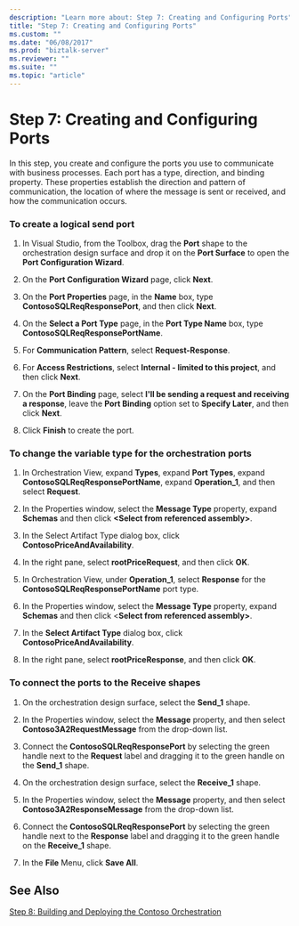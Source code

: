 ```yaml
---
description: "Learn more about: Step 7: Creating and Configuring Ports"
title: "Step 7: Creating and Configuring Ports"
ms.custom: ""
ms.date: "06/08/2017"
ms.prod: "biztalk-server"
ms.reviewer: ""
ms.suite: ""
ms.topic: "article"
---
```

# Step 7: Creating and Configuring Ports
In this step, you create and configure the ports you use to communicate with business processes. Each port has a type, direction, and binding property. These properties establish the direction and pattern of communication, the location of where the message is sent or received, and how the communication occurs.  
  
### To create a logical send port  
  
1.  In Visual Studio, from the Toolbox, drag the **Port** shape to the orchestration design surface and drop it on the **Port Surface** to open the **Port Configuration Wizard**.  
  
2.  On the **Port Configuration Wizard** page, click **Next**.  
  
3.  On the **Port Properties** page, in the **Name** box, type **ContosoSQLReqResponsePort**, and then click **Next**.  
  
4.  On the **Select a Port Type** page, in the **Port Type Name** box, type **ContosoSQLReqResponsePortName**.  
  
5.  For **Communication Pattern**, select **Request-Response**.  
  
6.  For **Access Restrictions**, select **Internal - limited to this project**, and then click **Next**.  
  
7.  On the **Port Binding** page, select **I'll be sending a request and receiving a response**, leave the **Port Binding** option set to **Specify Later**, and then click **Next**.  
  
8.  Click **Finish** to create the port.  
  
### To change the variable type for the orchestration ports  
  
1.  In Orchestration View, expand **Types**, expand **Port Types**, expand **ContosoSQLReqResponsePortName**, expand **Operation_1**, and then select **Request**.  
  
2.  In the Properties window, select the **Message Type** property, expand **Schemas** and then click **\<Select from referenced assembly\>**.  
  
3.  In the Select Artifact Type dialog box, click **ContosoPriceAndAvailability**.  
  
4.  In the right pane, select **rootPriceRequest**, and then click **OK**.  
  
5.  In Orchestration View, under **Operation_1**, select **Response** for the **ContosoSQLReqResponsePortName** port type.  
  
6.  In the Properties window, select the **Message Type** property, expand **Schemas** and then click \<**Select from referenced assembly\>**.  
  
7.  In the **Select Artifact Type** dialog box, click **ContosoPriceAndAvailability**.  
  
8.  In the right pane, select **rootPriceResponse**, and then click **OK**.  
  
### To connect the ports to the Receive shapes  
  
1.  On the orchestration design surface, select the **Send_1** shape.  
  
2.  In the Properties window, select the **Message** property, and then select **Contoso3A2RequestMessage** from the drop-down list.  
  
3.  Connect the **ContosoSQLReqResponsePort** by selecting the green handle next to the **Request** label and dragging it to the green handle on the **Send_1** shape.  
  
4.  On the orchestration design surface, select the **Receive_1** shape.  
  
5.  In the Properties window, select the **Message** property, and then select **Contoso3A2ResponseMessage** from the drop-down list.  
  
6.  Connect the **ContosoSQLReqResponsePort** by selecting the green handle next to the **Response** label and dragging it to the green handle on the **Receive_1** shape.  
  
7.  In the **File** Menu, click **Save All**.  
  
## See Also  
 [Step 8: Building and Deploying the Contoso Orchestration](../../adapters-and-accelerators/accelerator-rosettanet/step-8-building-and-deploying-the-contoso-orchestration.md)
